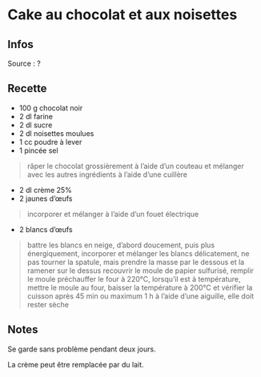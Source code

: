 # Cake au chocolat et aux noisettes

## Infos

Source : ?

## Recette

-  100 g           chocolat noir
-    2 dl          farine
-    2 dl          sucre
-    2 dl          noisettes moulues
-    1 cc          poudre à lever
-    1 pincée      sel

> râper le chocolat grossièrement à l’aide d’un couteau et mélanger avec les autres ingrédients à l’aide d’une cuillère

-    2 dl          crème 25%
-    2             jaunes d’œufs

> incorporer et mélanger à l’aide d’un fouet électrique

-    2              blancs d’œufs

> battre les blancs en neige, d’abord doucement, puis plus énergiquement, incorporer et mélanger les blancs délicatement, ne pas tourner la spatule, mais prendre la masse par le dessous et la ramener sur le dessus
> recouvrir le moule de papier sulfurisé, remplir le moule
> préchauffer le four à 220°C, lorsqu’il est à température, mettre le moule au four, baisser la température à 200°C et vérifier la cuisson après 45 min ou maximum 1 h à l’aide d’une aiguille, elle doit rester sèche

## Notes

Se garde sans problème pendant deux jours.

La crème peut être remplacée par du lait.
